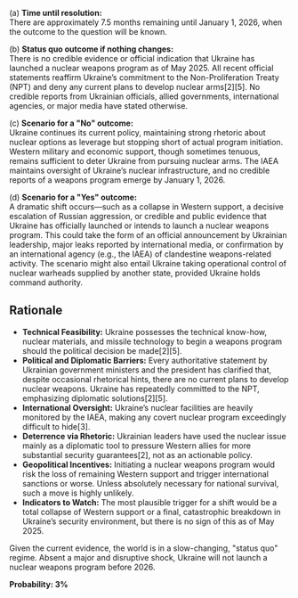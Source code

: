 (a) **Time until resolution:**  
There are approximately 7.5 months remaining until January 1, 2026, when the outcome to the question will be known.

(b) **Status quo outcome if nothing changes:**  
There is no credible evidence or official indication that Ukraine has launched a nuclear weapons program as of May 2025. All recent official statements reaffirm Ukraine’s commitment to the Non-Proliferation Treaty (NPT) and deny any current plans to develop nuclear arms[2][5]. No credible reports from Ukrainian officials, allied governments, international agencies, or major media have stated otherwise.

(c) **Scenario for a "No" outcome:**  
Ukraine continues its current policy, maintaining strong rhetoric about nuclear options as leverage but stopping short of actual program initiation. Western military and economic support, though sometimes tenuous, remains sufficient to deter Ukraine from pursuing nuclear arms. The IAEA maintains oversight of Ukraine’s nuclear infrastructure, and no credible reports of a weapons program emerge by January 1, 2026.

(d) **Scenario for a "Yes" outcome:**  
A dramatic shift occurs—such as a collapse in Western support, a decisive escalation of Russian aggression, or credible and public evidence that Ukraine has officially launched or intends to launch a nuclear weapons program. This could take the form of an official announcement by Ukrainian leadership, major leaks reported by international media, or confirmation by an international agency (e.g., the IAEA) of clandestine weapons-related activity. The scenario might also entail Ukraine taking operational control of nuclear warheads supplied by another state, provided Ukraine holds command authority.

## Rationale

- **Technical Feasibility:** Ukraine possesses the technical know-how, nuclear materials, and missile technology to begin a weapons program should the political decision be made[2][5].
- **Political and Diplomatic Barriers:** Every authoritative statement by Ukrainian government ministers and the president has clarified that, despite occasional rhetorical hints, there are no current plans to develop nuclear weapons. Ukraine has repeatedly committed to the NPT, emphasizing diplomatic solutions[2][5].
- **International Oversight:** Ukraine’s nuclear facilities are heavily monitored by the IAEA, making any covert nuclear program exceedingly difficult to hide[3].
- **Deterrence via Rhetoric:** Ukrainian leaders have used the nuclear issue mainly as a diplomatic tool to pressure Western allies for more substantial security guarantees[2], not as an actionable policy.
- **Geopolitical Incentives:** Initiating a nuclear weapons program would risk the loss of remaining Western support and trigger international sanctions or worse. Unless absolutely necessary for national survival, such a move is highly unlikely.
- **Indicators to Watch:** The most plausible trigger for a shift would be a total collapse of Western support or a final, catastrophic breakdown in Ukraine’s security environment, but there is no sign of this as of May 2025.

Given the current evidence, the world is in a slow-changing, "status quo" regime. Absent a major and disruptive shock, Ukraine will not launch a nuclear weapons program before 2026.

**Probability: 3%**